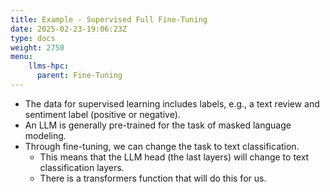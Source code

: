 ```yaml
---
title: Example - Supervised Full Fine-Tuning
date: 2025-02-23-19:06:23Z
type: docs 
weight: 2750
menu: 
    llms-hpc:
      parent: Fine-Tuning
---
```



* The data for supervised learning includes labels, e.g., a text review and sentiment label (positive or negative).
* An LLM is generally pre-trained for the task of masked language modeling.
* Through fine-tuning, we can change the task to text classification.
  * This means that the LLM head (the last layers) will change to text classification layers.
  * There is a transformers function that will do this for us.

